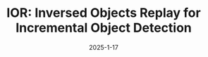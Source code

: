 ---
title: "IOR: Inversed Objects Replay for Incremental Object Detection"
collection: publications
category: conferences
paperurl: 'https://arxiv.org/abs/2406.04829'
date: 2025-1-17
venue: 'International Conference on Acoustics, Speech, and Signal Processing (ICASSP), CCF-B'
#@inproceedings{an2025ior,
#  title={IOR: Inversed Objects Replay for Incremental Object Detection},
#  author={An, Zijia and Diao, Boyu and Huang, Libo and Liu, Ruiqi and An, Zhulin and Xu, Yongjun},
#  booktitle={ICASSP 2025-2025 IEEE International Conference on Acoustics, Speech and Signal Processing (ICASSP)},
#  pages={1--5},
#  year={2025},
#  organization={IEEE}
#}
---